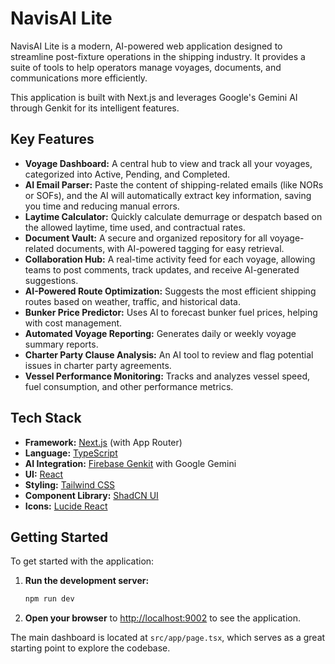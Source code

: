 # NavisAI Lite

NavisAI Lite is a modern, AI-powered web application designed to streamline post-fixture operations in the shipping industry. It provides a suite of tools to help operators manage voyages, documents, and communications more efficiently.

This application is built with Next.js and leverages Google's Gemini AI through Genkit for its intelligent features.

## Key Features

- **Voyage Dashboard:** A central hub to view and track all your voyages, categorized into Active, Pending, and Completed.
- **AI Email Parser:** Paste the content of shipping-related emails (like NORs or SOFs), and the AI will automatically extract key information, saving you time and reducing manual errors.
- **Laytime Calculator:** Quickly calculate demurrage or despatch based on the allowed laytime, time used, and contractual rates.
- **Document Vault:** A secure and organized repository for all voyage-related documents, with AI-powered tagging for easy retrieval.
- **Collaboration Hub:** A real-time activity feed for each voyage, allowing teams to post comments, track updates, and receive AI-generated suggestions.
- **AI-Powered Route Optimization:** Suggests the most efficient shipping routes based on weather, traffic, and historical data.
- **Bunker Price Predictor:** Uses AI to forecast bunker fuel prices, helping with cost management.
- **Automated Voyage Reporting:** Generates daily or weekly voyage summary reports.
- **Charter Party Clause Analysis:** An AI tool to review and flag potential issues in charter party agreements.
- **Vessel Performance Monitoring:** Tracks and analyzes vessel speed, fuel consumption, and other performance metrics.

## Tech Stack

- **Framework:** [Next.js](https://nextjs.org/) (with App Router)
- **Language:** [TypeScript](https://www.typescriptlang.org/)
- **AI Integration:** [Firebase Genkit](https://firebase.google.com/docs/genkit) with Google Gemini
- **UI:** [React](https://reactjs.org/)
- **Styling:** [Tailwind CSS](https://tailwindcss.com/)
- **Component Library:** [ShadCN UI](https://ui.shadcn.com/)
- **Icons:** [Lucide React](https://lucide.dev/)

## Getting Started

To get started with the application:

1.  **Run the development server:**
    ```bash
    npm run dev
    ```
2.  **Open your browser** to [http://localhost:9002](http://localhost:9002) to see the application.

The main dashboard is located at `src/app/page.tsx`, which serves as a great starting point to explore the codebase.
